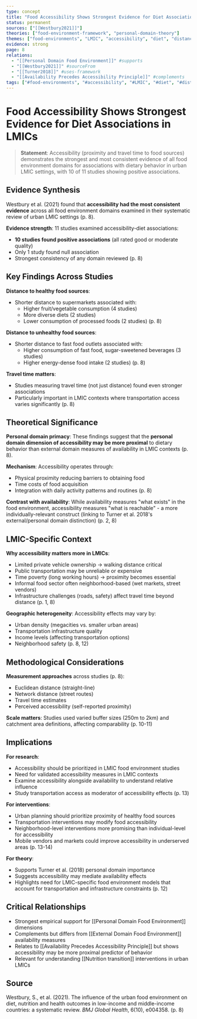 ```yaml
---
type: concept
title: "Food Accessibility Shows Strongest Evidence for Diet Associations in LMICs"
status: permanent
sources: ["[[Westbury2021]]"]
theories: ["food-environment-framework", "personal-domain-theory"]
themes: ["food-environments", "LMIC", "accessibility", "diet", "distance", "systematic-review"]
evidence: strong
page: 8
relations:
  - "[[Personal Domain Food Environment]]" #supports
  - "[[Westbury2021]]" #sourceFrom
  - "[[Turner2018]]" #uses-framework
  - "[[Availability Precedes Accessibility Principle]]" #complements
tags: ["#food-environments", "#accessibility", "#LMIC", "#diet", "#distance", "#evidence", "#Westbury2021"]
---
```


# Food Accessibility Shows Strongest Evidence for Diet Associations in LMICs

> **Statement**: Accessibility (proximity and travel time to food sources) demonstrates the strongest and most consistent evidence of all food environment domains for associations with dietary behavior in urban LMIC settings, with 10 of 11 studies showing positive associations.

## Evidence Synthesis

Westbury et al. (2021) found that **accessibility had the most consistent evidence** across all food environment domains examined in their systematic review of urban LMIC settings (p. 8).

**Evidence strength**: 11 studies examined accessibility-diet associations:
- **10 studies found positive associations** (all rated good or moderate quality)
- Only 1 study found null association
- Strongest consistency of any domain reviewed (p. 8)

## Key Findings Across Studies

**Distance to healthy food sources**:
- Shorter distance to supermarkets associated with:
  - Higher fruit/vegetable consumption (4 studies)
  - More diverse diets (2 studies)
  - Lower consumption of processed foods (2 studies) (p. 8)

**Distance to unhealthy food sources**:
- Shorter distance to fast food outlets associated with:
  - Higher consumption of fast food, sugar-sweetened beverages (3 studies)
  - Higher energy-dense food intake (2 studies) (p. 8)

**Travel time matters**:
- Studies measuring travel time (not just distance) found even stronger associations
- Particularly important in LMIC contexts where transportation access varies significantly (p. 8)

## Theoretical Significance

**Personal domain primacy**: These findings suggest that the **personal domain dimension of accessibility may be more proximal** to dietary behavior than external domain measures of availability in LMIC contexts (p. 8).

**Mechanism**: Accessibility operates through:
- Physical proximity reducing barriers to obtaining food
- Time costs of food acquisition
- Integration with daily activity patterns and routines (p. 8)

**Contrast with availability**: While availability measures "what exists" in the food environment, accessibility measures "what is reachable" - a more individually-relevant construct (linking to Turner et al. 2018's external/personal domain distinction) (p. 2, 8)

## LMIC-Specific Context

**Why accessibility matters more in LMICs**:
- Limited private vehicle ownership → walking distance critical
- Public transportation may be unreliable or expensive
- Time poverty (long working hours) → proximity becomes essential
- Informal food sector often neighborhood-based (wet markets, street vendors)
- Infrastructure challenges (roads, safety) affect travel time beyond distance (p. 1, 8)

**Geographic heterogeneity**: Accessibility effects may vary by:
- Urban density (megacities vs. smaller urban areas)
- Transportation infrastructure quality
- Income levels (affecting transportation options)
- Neighborhood safety (p. 8, 12)

## Methodological Considerations

**Measurement approaches** across studies (p. 8):
- Euclidean distance (straight-line)
- Network distance (street routes)
- Travel time estimates
- Perceived accessibility (self-reported proximity)

**Scale matters**: Studies used varied buffer sizes (250m to 2km) and catchment area definitions, affecting comparability (p. 10-11)

## Implications

**For research**:
- Accessibility should be prioritized in LMIC food environment studies
- Need for validated accessibility measures in LMIC contexts
- Examine accessibility alongside availability to understand relative influence
- Study transportation access as moderator of accessibility effects (p. 13)

**For interventions**:
- Urban planning should prioritize proximity of healthy food sources
- Transportation interventions may modify food accessibility
- Neighborhood-level interventions more promising than individual-level for accessibility
- Mobile vendors and markets could improve accessibility in underserved areas (p. 13-14)

**For theory**:
- Supports Turner et al. (2018) personal domain importance
- Suggests accessibility may mediate availability effects
- Highlights need for LMIC-specific food environment models that account for transportation and infrastructure constraints (p. 12)

## Critical Relationships

- Strongest empirical support for [[Personal Domain Food Environment]] dimensions
- Complements but differs from [[External Domain Food Environment]] availability measures
- Relates to [[Availability Precedes Accessibility Principle]] but shows accessibility may be more proximal predictor of behavior
- Relevant for understanding [[Nutrition transition]] interventions in urban LMICs

## Source

Westbury, S., et al. (2021). The influence of the urban food environment on diet, nutrition and health outcomes in low-income and middle-income countries: a systematic review. *BMJ Global Health*, 6(10), e004358. (p. 8)
